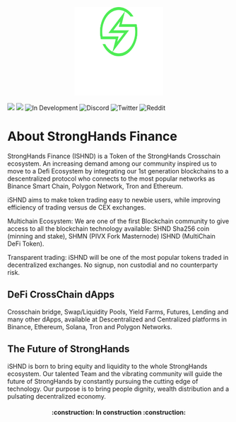 <p align="center">
  <img width="200" height="200" src="https://github.com/stronghandsblockchain/Logos/blob/main/ISHND/svg/STRONGHANDS%20-%201.svg">


![](https://img.shields.io/badge/Token-BEP20-informational?style=for-the-badge&logo=F0B90B)
![](https://img.shields.io/github/languages/top/stronghandsblockchain/ISHND-NewSource?style=for-the-badge)
![In Development](http://img.shields.io/static/v1?label=STATUS&message=IN%20DEVELOPMENT&color=GREEN&style=for-the-badge)
<img alt="Discord" src="https://img.shields.io/discord/396700779618107394?style=for-the-badge">
![Twitter](https://img.shields.io/twitter/follow/shndofficial?style=for-the-badge)
![Reddit](https://img.shields.io/reddit/subreddit-subscribers/stronghandsblockchain?style=for-the-badge)


# About StrongHands Finance 
  
StrongHands Finance (ISHND) is a Token of the StrongHands Crosschain ecosystem. An increasing demand among our community inspired us to move to a Defi Ecosystem by integrating our 1st generation blockchains to a descentralized protocol who connects to the most popular networks as Binance Smart Chain, Polygon Network, Tron and Ethereum.

iSHND aims to make token trading easy to newbie users, while improving efficiency of trading versus de CEX exchanges.

Multichain Ecosystem: We are one of the first Blockchain community to give access to all the blockchain technology available: SHND Sha256 coin (minning and stake), SHMN (PIVX Fork Masternode) ISHND (MultiChain DeFi Token).

Transparent trading: iSHND will be one of the most popular tokens traded in decentralized exchanges. No signup, non custodial and no counterparty risk.

## DeFi CrossChain dApps

Crosschain bridge, Swap/Liquidity Pools, Yield Farms, Futures, Lending and many other dApps, available at Descentralized and Centralized platforms in Binance, Ethereum, Solana, Tron and Polygon Networks.

## The Future of StrongHands

iSHND is born to bring equity and liquidity to the whole StrongHands ecosystem. Our talented Team and the vibrating community will guide the future of StrongHands by constantly pursuing the cutting edge of technology. Our purpose is to bring people dignity, wealth distribution and a pulsating decentralized economy.
  
<h4 align="center"> 
:construction: In construction :construction:
</h4>
